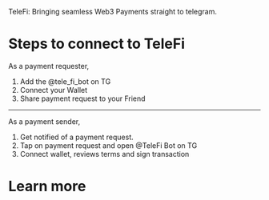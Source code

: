 TeleFi: Bringing seamless Web3 Payments straight to telegram.

# Steps to connect to TeleFi

As a payment requester, 

1. Add the @tele_fi_bot on TG
2. Connect your Wallet
3. Share payment request to your Friend
----

As a payment sender,

1. Get notified of a payment request.
2. Tap on payment request and open @TeleFi Bot on TG
3. Connect wallet, reviews terms and sign transaction

# Learn more
